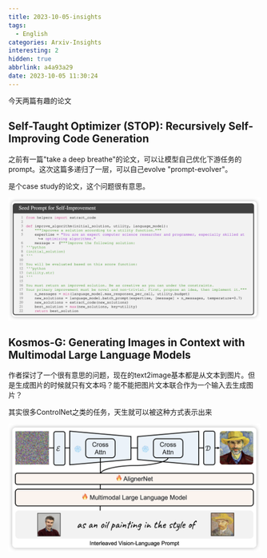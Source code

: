```yaml
---
title: 2023-10-05-insights
tags:
  - English
categories: Arxiv-Insights
interesting: 2
hidden: true
abbrlink: a4a93a29
date: 2023-10-05 11:30:24
---
```


今天两篇有趣的论文

<!-- more -->

## Self-Taught Optimizer (STOP): Recursively Self-Improving Code Generation

之前有一篇"take a deep breathe"的论文，可以让模型自己优化下游任务的prompt。这次这篇多递归了一层，可以自己evolve "prompt-evolver"。

是个case study的论文，这个问题很有意思。

<img src="../../files/images/arxiv-insights/2023-10-05/seed-prompt.png">



## Kosmos-G: Generating Images in Context with Multimodal Large Language Models

作者探讨了一个很有意思的问题，现在的text2image基本都是从文本到图片。但是生成图片的时候就只有文本吗？能不能把图片文本联合作为一个输入去生成图片？

其实很多ControlNet之类的任务，天生就可以被这种方式表示出来

<img src="../../files/images/arxiv-insights/2023-10-05/KOSMOS-G.png">
